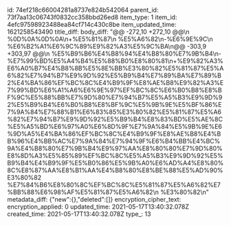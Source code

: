 id: 74ef218c66004281a8737e824b542064
parent_id: 73f7aa13c06743f0832cc358bbd26ed8
item_type: 1
item_id: 4efc97598923488ea84cf714c430c8be
item_updated_time: 1621258543490
title_diff: 
body_diff: "@@ -272,10 +272,10 @@\\n %0D%0A%0D%0A\\n+%E5%81%87\\n %E5%A6%82\\n-%E6%9E%9C\\n %E6%B2%A1%E6%9C%89%E9%82%A3%E5%9C%BA\\n@@ -303,9 +303,97 @@\\n %E5%B9%B6%E4%B8%94%E4%B8%80%E7%9B%B4\\n-%E7%99%BD%E5%A4%B4%E5%88%B0%E8%80%81\\n+%E9%82%A3%E6%A0%B7%E4%B8%8B%E5%8E%BB%E3%80%82%E5%81%87%E5%A6%82%E7%94%B7%E9%9D%92%E5%B9%B4%E7%89%BA%E7%89%B2%E4%BA%86%EF%BC%8C%E4%B9%9F%E8%AE%B8%E9%82%A3%E7%99%BD%E6%A1%A6%E6%9E%97%EF%BC%8C%E6%B0%B8%E8%BF%9C%E5%88%BB%E7%9D%80%E7%94%B7%E5%A5%B3%E9%9D%92%E5%B9%B4%E6%B0%B8%E8%BF%9C%E5%9B%9E%E5%BF%86%E7%9A%84%E7%88%B1%E6%83%85%E3%80%82%E5%81%87%E5%A6%82%E7%94%B7%E9%9D%92%E5%B9%B4%E8%83%BD%E5%AE%8C%E5%A5%BD%E6%97%A0%E6%8D%9F%E7%9A%84%E5%9B%9E%E6%9D%A5%E4%BA%86%EF%BC%8C%E4%B9%9F%E8%AE%B8%E4%BB%96%E4%BB%AC%E7%9A%84%E7%94%9F%E6%B4%BB%E4%BC%9A%E4%B8%80%E7%9B%B4%E9%97%AA%E8%80%80%E7%9D%80%E8%8D%A3%E5%85%89%EF%BC%8C%E5%A5%B3%E9%9D%92%E5%B9%B4%E4%B9%9F%E5%B0%86%E5%9B%A0%E6%AD%A4%E8%80%8C%E8%87%AA%E8%B1%AA%E4%B8%80%E8%BE%88%E5%AD%90%E3%80%82 %E7%84%B6%E8%80%8C%EF%BC%8C%E5%81%87%E5%A6%82%E7%BB%88%E6%98%AF%E5%81%87%E5%A6%82\\n %E3%80%82\\n"
metadata_diff: {"new":{},"deleted":[]}
encryption_cipher_text: 
encryption_applied: 0
updated_time: 2021-05-17T13:40:32.078Z
created_time: 2021-05-17T13:40:32.078Z
type_: 13